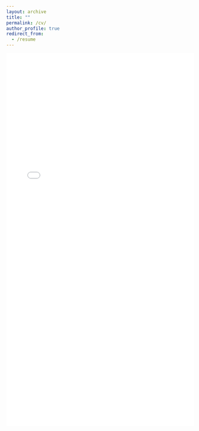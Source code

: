 ```yaml
---
layout: archive
title: ""
permalink: /cv/
author_profile: true
redirect_from:
  - /resume
---
```

<iframe src="/files/Koelzer_CV_2025_PhD.pdf" width="100%" height="1000px" style="border:none;">
  This browser does not support PDFs. Please download the PDF to view it: 
  <a href="/files/Koelzer_CV_2025_PhD.pdf">Download CV</a>.
</iframe>
